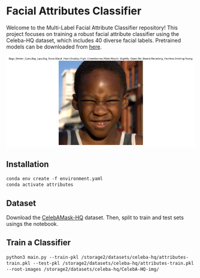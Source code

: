 # Facial Attributes Classifier
Welcome to the Multi-Label Facial Attribute Classifier repository! This project focuses on training a robust facial attribute classifier using the Celeba-HQ dataset, which includes 40 diverse facial labels. Pretrained models can be downloaded from [here](https://drive.google.com/file/d/1ZyLgr-mbmwyYmMVkO4QJAN35sgzFirvD/view?usp=sharing).

![Screenshot](example.png)

## Installation
```
conda env create -f environment.yaml
conda activate attributes
```

## Dataset
Download the [CelebAMask-HQ](https://github.com/switchablenorms/CelebAMask-HQ) dataset. Then, split to train and test sets usings the notebook.


## Train a Classifier
```
python3 main.py --train-pkl /storage2/datasets/celeba-hq/attributes-train.pkl --test-pkl /storage2/datasets/celeba-hq/attributes-train.pkl --root-images /storage2/datasets/celeba-hq/CelebA-HQ-img/
```

